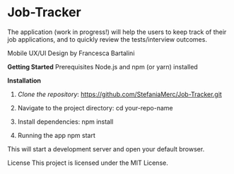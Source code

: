 # Job-Tracker
The application (work in progress!) will help the users to keep track of their job applications, and to quickly review the tests/interview outcomes.

Mobile UX/UI Design by Francesca Bartalini

**Getting Started**
Prerequisites
Node.js and npm (or yarn) installed

**Installation**

1. *Clone the repository*: https://github.com/StefaniaMerc/Job-Tracker.git

2. Navigate to the project directory:
   cd your-repo-name

3. Install dependencies:
   npm install
   
4. Running the app
   npm start

This will start a development server and open your default browser.

License
This project is licensed under the MIT License.
